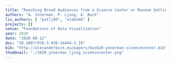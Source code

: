 ```yaml
---
title: "Reaching Broad Audiences from a Science Center or Museum Setting"
authors: "A. Ynnerman, P. Ljung, A. Bock"
liu_authors: [ "patlj09", "alebo68" ]
projects: []
venue: "Foundations of Data Visualization"
year: 2020
date: "2020-08-12"
doi: "10.1007/978-3-030-34444-3_19"
bib: "http://alexanderbock.eu/papers/book20-ynnerman-sciencecenter.bib"
thumbnail: "./2020_ynnerman_ljung_sciencecenter.png"
---
```

